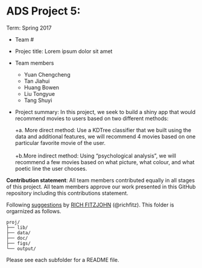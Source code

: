 # ADS Project 5: 

Term: Spring 2017

+ Team #
+ Projec title: Lorem ipsum dolor sit amet
+ Team members
	+ Yuan Chengcheng
	+ Tan Jiahui
	+ Huang Bowen
	+ Liu Tongyue
	+ Tang Shuyi
+ Project summary: In this project, we seek to build a shiny app that would recommend movies to users based on two different methods: 

     +a. More direct method: Use a KDTree classifier that we built using the data and additional features, we will recommend 4 movies based on one particular favorite movie of the user.  
     <br/>
     +b.More indirect method: Using “psychological analysis”, we will recommend a few movies based on what picture, what colour, and what poetic line the user chooses.
	
**Contribution statement**: All team members contributed equally in all stages of this project. All team members approve our work presented in this GitHub repository including this contributions statement. 

Following [suggestions](http://nicercode.github.io/blog/2013-04-05-projects/) by [RICH FITZJOHN](http://nicercode.github.io/about/#Team) (@richfitz). This folder is orgarnized as follows.

```
proj/
├── lib/
├── data/
├── doc/
├── figs/
└── output/
```

Please see each subfolder for a README file.
